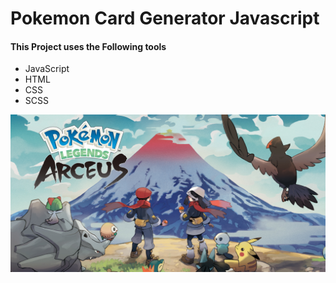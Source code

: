 # Pokemon Card Generator Javascript

#### This Project uses the Following tools

- JavaScript
- HTML
- CSS
- SCSS

![Drag Racing](img/pokiImage.jpg)
